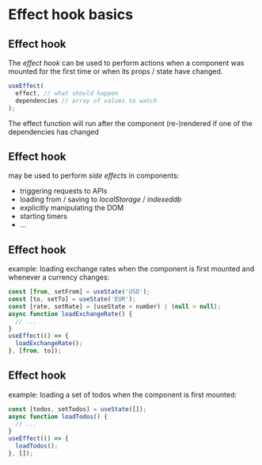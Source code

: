 # Effect hook basics

## Effect hook

The _effect hook_ can be used to perform actions when a component was mounted for the first time or when its props / state have changed.

```js
useEffect(
  effect, // what should happen
  dependencies // array of values to watch
);
```

The effect function will run after the component (re-)rendered if one of the dependencies has changed

## Effect hook

may be used to perform _side effects_ in components:

- triggering requests to APIs
- loading from / saving to _localStorage_ / _indexeddb_
- explicitly manipulating the DOM
- starting timers
- ...

## Effect hook

example: loading exchange rates when the component is first mounted and whenever a currency changes:

```js
const [from, setFrom] = useState('USD');
const [to, setTo] = useState('EUR');
const [rate, setRate] = (useState < number) | (null > null);
async function loadExchangeRate() {
  // ...
}
useEffect(() => {
  loadExchangeRate();
}, [from, to]);
```

## Effect hook

example: loading a set of todos when the component is first mounted:

```js
const [todos, setTodos] = useState([]);
async function loadTodos() {
  // ...
}
useEffect(() => {
  loadTodos();
}, []);
```
